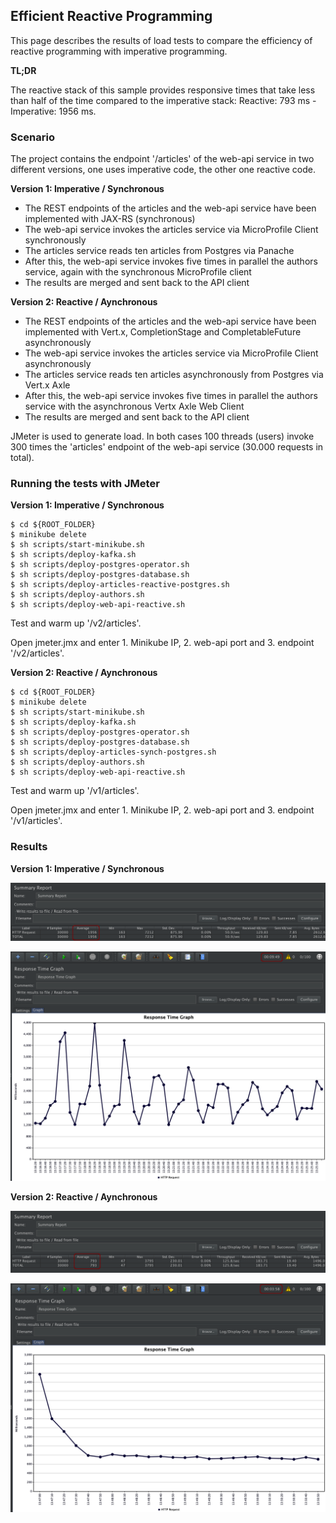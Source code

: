 ## Efficient Reactive Programming

This page describes the results of load tests to compare the efficiency of reactive programming with imperative programming. 

**TL;DR**

The reactive stack of this sample provides responsive times that take less than half of the time compared to the imperative stack: Reactive: 793 ms - Imperative: 1956 ms.

### Scenario

The project contains the endpoint '/articles' of the web-api service in two different versions, one uses imperative code, the other one reactive code.

**Version 1: Imperative / Synchronous**

* The REST endpoints of the articles and the web-api service have been implemented with JAX-RS (synchronous)
* The web-api service invokes the articles service via MicroProfile Client synchronously
* The articles service reads ten articles from Postgres via Panache
* After this, the web-api service invokes five times in parallel the authors service, again with the synchronous MicroProfile client
* The results are merged and sent back to the API client

**Version 2: Reactive / Aynchronous**

* The REST endpoints of the articles and the web-api service have been implemented with Vert.x, CompletionStage and CompletableFuture asynchronously
* The web-api service invokes the articles service via MicroProfile Client asynchronously
* The articles service reads ten articles asynchronously from Postgres via Vert.x Axle
* After this, the web-api service invokes five times in parallel the authors service with the asynchronous Vertx Axle Web Client
* The results are merged and sent back to the API client

JMeter is used to generate load. In both cases 100 threads (users) invoke 300 times the 'articles' endpoint of the web-api service (30.000 requests in total).

### Running the tests with JMeter

**Version 1: Imperative / Synchronous**

```
$ cd ${ROOT_FOLDER}
$ minikube delete
$ sh scripts/start-minikube.sh
$ sh scripts/deploy-kafka.sh
$ sh scripts/deploy-postgres-operator.sh
$ sh scripts/deploy-postgres-database.sh
$ sh scripts/deploy-articles-reactive-postgres.sh
$ sh scripts/deploy-authors.sh
$ sh scripts/deploy-web-api-reactive.sh
```

Test and warm up '/v2/articles'.

Open jmeter.jmx and enter 1. Minikube IP, 2. web-api port and 3. endpoint '/v2/articles'.

**Version 2: Reactive / Aynchronous**

```
$ cd ${ROOT_FOLDER}
$ minikube delete
$ sh scripts/start-minikube.sh
$ sh scripts/deploy-kafka.sh
$ sh scripts/deploy-postgres-operator.sh
$ sh scripts/deploy-postgres-database.sh
$ sh scripts/deploy-articles-synch-postgres.sh
$ sh scripts/deploy-authors.sh
$ sh scripts/deploy-web-api-reactive.sh
```

Test and warm up '/v1/articles'.

Open jmeter.jmx and enter 1. Minikube IP, 2. web-api port and 3. endpoint '/v1/articles'.

### Results

**Version 1: Imperative / Synchronous**

<kbd><img src="load-100x300-v1-summary.png" /></kbd>

<kbd><img src="load-100x300-v1-graph.png" /></kbd>


**Version 2: Reactive / Aynchronous**

<kbd><img src="load-100x300-v2-summary.png" /></kbd>

<kbd><img src="load-100x300-v2-graph.png" /></kbd>